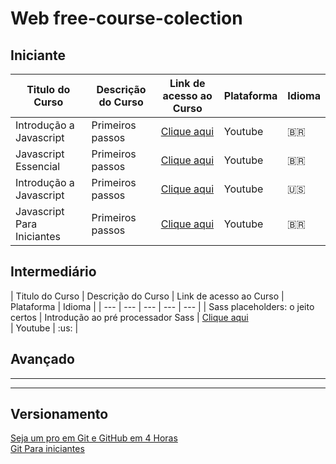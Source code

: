 # Web free-course-colection
<h2>Iniciante</h2>




| Titulo do Curso | Descrição do Curso | Link de acesso ao Curso | Plataforma | Idioma |
| --- | --- | --- | --- | --- |
| Introdução a Javascript | Primeiros passos | <a href="https://www.youtube.com/watch?v=BXqUH86F-kA&list=PLntvgXM11X6pi7mW0O4ZmfUI1xDSIbmTm">Clique aqui</a> | Youtube | :brazil: | 
| Javascript Essencial | Primeiros passos | <a href="https://www.youtube.com/watch?v=ipHuSfOYhwA&list=PLInBAd9OZCzxl38aAYdyoMHVg0xCgxrRx">Clique aqui</a> | Youtube | :brazil: |
| Introdução a Javascript | Primeiros passos | <a href="https://online-learning.harvard.edu/course/cs50s-web-programming-python-and-javascript?delta=0">Clique aqui</a>| Youtube | 🇺🇸 |
| Javascript Para Iniciantes | Primeiros passos | <a href="https://www.youtube.com/watch?v=xnWtGNiG2lg&list=PLhSj3UTs2_yVC0iaCGf16glrrfXuiSd0G">Clique aqui</a> | Youtube | :brazil: |

<h2>Intermediário</h2>
| Titulo do Curso | Descrição do Curso | Link de acesso ao Curso | Plataforma | Idioma |
| --- | --- | --- | --- | --- |
| Sass placeholders: o jeito certos | Introdução ao pré processador Sass | 
<a href="https://www.udemy.com/course/sass-placeholders-o-jeito-certo//">Clique aqui</a></br> | Youtube | :us: |
<h2>Avançado</h2>
<hr/>



<hr/>

<h2>Versionamento</h2>
<a href="https://www.udemy.com/course/git-expert-4-hours/">Seja um pro em Git e GitHub em 4 Horas</a></br>
<a href="https://www.udemy.com/course/git-para-iniciantes/">Git Para iniciantes</a></br>


